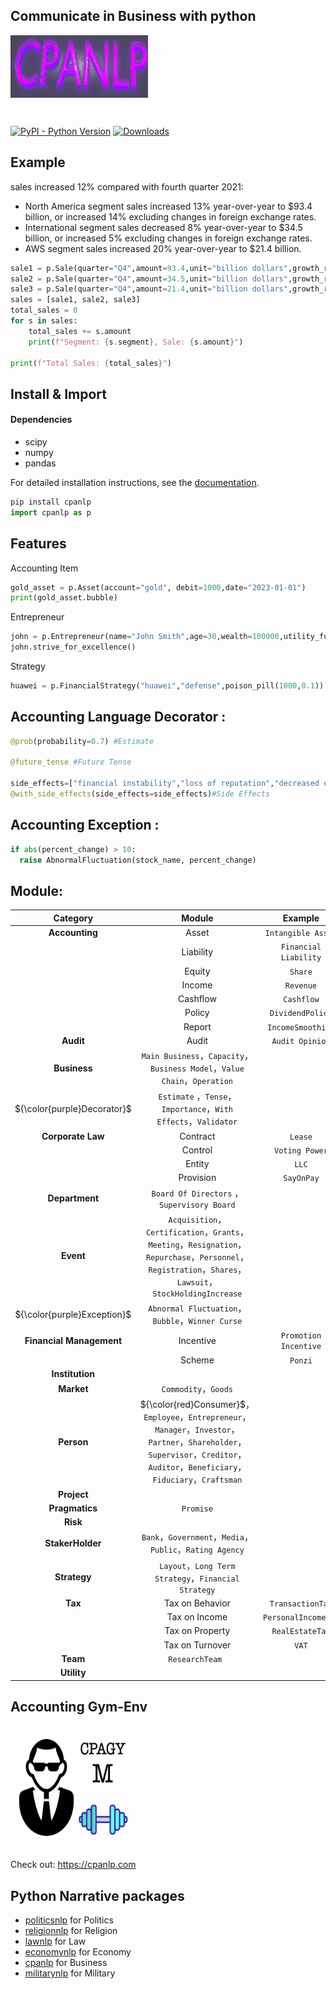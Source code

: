 
## Communicate in Business with python

 <img src="https://raw.githubusercontent.com/accounting-intelligent-ai/cpanlp/main/cpanlp.png" width = "220" height = "100" 
alt="logo" align=center />

<br/>

[![PyPI - Python Version](https://img.shields.io/static/v1?label=pypi&message=v1.2.51&color=blue)](https://pypi.org/project/cpanlp/)
[![Downloads](https://static.pepy.tech/badge/cpanlp/week)](https://pepy.tech/project/cpanlp)


## Example
sales increased 12% compared with fourth quarter 2021:
  - North America segment sales increased 13% year-over-year to $93.4 billion, or increased 14% excluding changes in foreign exchange rates.
  - International segment sales decreased 8% year-over-year to $34.5 billion, or increased 5% excluding changes in foreign exchange rates.
  - AWS segment sales increased 20% year-over-year to $21.4 billion.
```python
sale1 = p.Sale(quarter="Q4",amount=93.4,unit="billion dollars",growth_rate=13%,year=2022,segment="North America")
sale2 = p.Sale(quarter="Q4",amount=34.5,unit="billion dollars",growth_rate=-8%,year=2022,segment="International")
sale3 = p.Sale(quarter="Q4",amount=21.4,unit="billion dollars",growth_rate=20%,year=2022,segment="AWS")
sales = [sale1, sale2, sale3]
total_sales = 0
for s in sales:
    total_sales += s.amount
    print(f"Segment: {s.segment}, Sale: {s.amount}")

print(f"Total Sales: {total_sales}")
```

## Install & Import
#### Dependencies
- scipy 
- numpy
- pandas
  
For detailed installation instructions, see the
[documentation](https://cpanlp.com/documentation).
```python
pip install cpanlp
import cpanlp as p
```

## Features
Accounting Item
```python
gold_asset = p.Asset(account="gold", debit=1000,date="2023-01-01")
print(gold_asset.bubble)
```
Entrepreneur
```python
john = p.Entrepreneur(name="John Smith",age=30,wealth=100000,utility_function=0, experience=5,company=LLC("Apple","Electronics",1000000),entrepreneurship=Entrepreneurship(leadership=9.0))
john.strive_for_excellence()
```
Strategy
```python
huawei = p.FinancialStrategy("huawei","defense",poison_pill(1000,0.1))
```

## Accounting Language Decorator :
```python
@prob(probability=0.7) #Estimate

@future_tense #Future Tense

side_effects=["financial instability","loss of reputation","decreased employee morale"]
@with_side_effects(side_effects=side_effects)#Side Effects 
```

## Accounting Exception :
```python
if abs(percent_change) > 10:
  raise AbnormalFluctuation(stock_name, percent_change)
```

## Module:
|  Category   |  Module   | Example  |
|  :----: |  :----:  | :----:  |
| **Accounting**  | Asset|`Intangible Asset`|
| | Liability |`Financial Liability`|
| | Equity|`Share`|
| | Income|`Revenue`|
| | Cashflow |`Cashflow`|
| | Policy |`DividendPolicy`|
| | Report |`IncomeSmoothing`|
| **Audit**  | Audit|`Audit Opinion`|
| **Business**  | `Main Business`，`Capacity`，`Business Model`，`Value Chain`，`Operation` |
| ${\color{purple}Decorator}$| `Estimate` ，`Tense`，`Importance`，`With Effects`，`Validator`|
| **Corporate Law**  | Contract|`Lease`|
|  | Control|`Voting Power`|
|  | Entity|`LLC`|
|  | Provision|`SayOnPay`|
| **Department**  | `Board Of Directors` ，`Supervisory Board`|
| **Event**  | `Acquisition`，`Certification`，`Grants`，`Meeting`，`Resignation`，`Repurchase`，`Personnel`，`Registration`，`Shares`，`Lawsuit`，`StockHoldingIncrease` |
| ${\color{purple}Exception}$| `Abnormal Fluctuation`，`Bubble`，`Winner Curse`|
| **Financial Management**  | Incentive|`Promotion Incentive`|
| | Scheme|`Ponzi`|
| **Institution**  |  |
| **Market**  | `Commodity`，`Goods`|
| **Person**  | ${\color{red}Consumer}$，`Employee`，`Entrepreneur`，`Manager`，`Investor`，`Partner`，`Shareholder`，`Supervisor`，`Creditor`，`Auditor`，`Beneficiary`，`Fiduciary`，`Craftsman` |
| **Project**  |  |
| **Pragmatics**  | `Promise` |
| **Risk** | |
| **StakerHolder**  | `Bank`，`Government`，`Media`，`Public`，`Rating Agency` |
| **Strategy**  | `Layout`，`Long Term Strategy`，`Financial Strategy` |
| **Tax**  | Tax on Behavior |`TransactionTax`|
| |Tax on Income |`PersonalIncomeTax`|
| |Tax on Property |`RealEstateTax`|
| |Tax on Turnover |`VAT`|
| **Team**  | `ResearchTeam `|
| **Utility**  | |

## Accounting Gym-Env
<a href="https://pypi.org/project/cpagym/">
<img src="https://raw.githubusercontent.com/accounting-intelligent-ai/cpagym/main/cpagym.png" width = "200" height = "200" alt="logo" align=center />
</a>

Check out: https://cpanlp.com

## Python Narrative packages
- [politicsnlp](https://pypi.org/project/politicsnlp/) for Politics
- [religionnlp](https://pypi.org/project/religionnlp/) for Religion
- [lawnlp](https://pypi.org/project/lawnlp/) for Law
- [economynlp](https://pypi.org/project/economynlp/) for Economy
- [cpanlp](https://pypi.org/project/cpanlp/) for Business
- [militarynlp](https://pypi.org/project/militarynlp/) for Military
